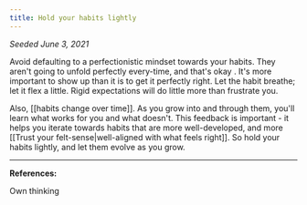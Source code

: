 ```yaml
---
title: Hold your habits lightly
---
```


*Seeded June 3, 2021*

Avoid defaulting to a perfectionistic mindset towards your habits. They aren't going to unfold perfectly every-time, and that's okay <!--([[Perfection is an irrational pursuit]])-->. It's more important to show up than it is to get it perfectly right. Let the habit breathe; let it flex a little. Rigid expectations will do little more than frustrate you.

Also, [[habits change over time]]. As you grow into and through them, you'll learn what works for you and what doesn't. This feedback is important - it helps you iterate towards habits that are more well-developed, and more [[Trust your felt-sense|well-aligned with what feels right]]. So hold your habits lightly, and let them evolve as you grow.

---
**References:**  

Own thinking